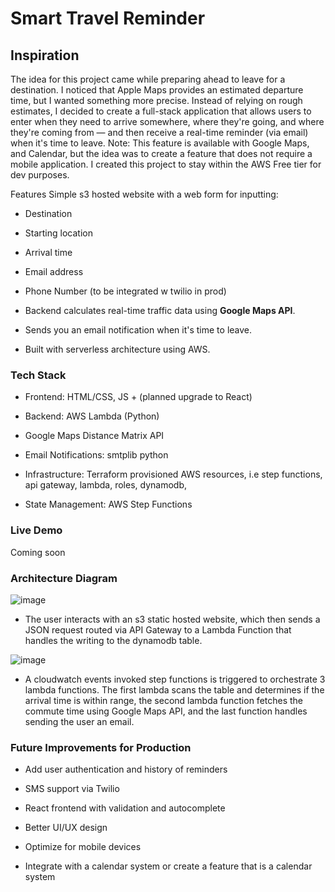 # Smart Travel Reminder
## Inspiration

The idea for this project came while preparing ahead to leave for a destination. I noticed that Apple Maps provides an estimated departure time, but I wanted something more precise. Instead of relying on rough estimates, I decided to create a full-stack application that allows users to enter when they need to arrive somewhere, where they're going, and where they're coming from — and then receive a real-time reminder (via email) when it's time to leave. Note: This feature is available with Google Maps, and Calendar, but the idea was to create a feature that does not require a mobile application. I created this project to stay within the AWS Free tier for dev purposes.

Features
Simple s3 hosted website with a web form for inputting:

* Destination

* Starting location

* Arrival time

* Email address

* Phone Number (to be integrated w twilio in prod)

- Backend calculates real-time traffic data using **Google Maps API**.

- Sends you an email notification when it's time to leave.

- Built with serverless architecture using AWS.

### Tech Stack
- Frontend: HTML/CSS, JS + (planned upgrade to React)

- Backend: AWS Lambda (Python)

- Google Maps Distance Matrix API

- Email Notifications: smtplib python

- Infrastructure: Terraform provisioned AWS resources, i.e step functions, api gateway, lambda, roles, dynamodb,

- State Management: AWS Step Functions

### Live Demo
Coming soon 

### Architecture Diagram
![image](https://github.com/user-attachments/assets/3b3b7b49-e9be-448c-8e9b-b524f5b2250a)
- The user interacts with an s3 static hosted website, which then sends a JSON request routed via API Gateway to a Lambda Function that handles the writing to the dynamodb table.

![image](https://github.com/user-attachments/assets/b83742f3-20c6-4cbe-a063-6ff1a7f02a79)

- A cloudwatch events invoked step functions is triggered to orchestrate 3 lambda functions. The first lambda scans the table and determines if the arrival time is within range, the second lambda function fetches the commute time using Google Maps API, and the last function handles sending the user an email.



### Future Improvements for Production
- Add user authentication and history of reminders

- SMS support via Twilio

- React frontend with validation and autocomplete

- Better UI/UX design

- Optimize for mobile devices
  
- Integrate with a calendar system or create a feature that is a calendar system
